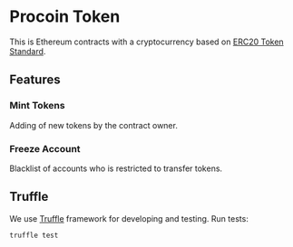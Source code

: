 # Procoin Token
This is Ethereum contracts with a cryptocurrency based on [ERC20 Token Standard](https://github.com/ethereum/EIPs/blob/master/EIPS/eip-20.md).

## Features
### Mint Tokens

Adding of new tokens by the contract owner.

### Freeze Account

Blacklist of accounts who is restricted to transfer tokens.

## Truffle
We use [Truffle](truffleframework.com) framework for developing and testing. Run tests:

```
truffle test
```


